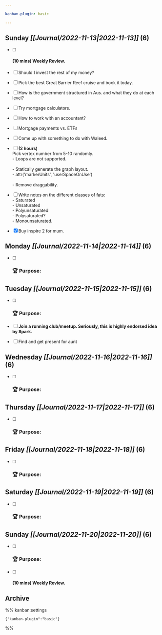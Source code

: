 ```yaml
---

kanban-plugin: basic

---
```


## **Sunday** *[[Journal/2022-11-13|2022-11-13]]* (6)

- [ ] #### **(10 mins)** Weekly Review.
- [ ] Should I invest the rest of my money?
- [ ] Pick the best Great Barrier Reef cruise and book it today.
- [ ] How is the government structured in Aus. and what they do at each level?
- [ ] Try mortgage calculators.
- [ ] How to work with an accountant?
- [ ] Mortgage payments vs. ETFs
- [ ] Come up with something to do with Waleed.
- [ ] **(2 hours)**<br>Pick vertex number from 5-10 randomly.<br>- Loops are not supported.<br><br>- Statically generate the graph layout.<br>- attr('markerUnits', 'userSpaceOnUse')<br><br>- Remove draggability.
- [ ] Write notes on the different classes of fats:<br>- Saturated<br>- Unsaturated<br>- Polyunsaturated<br>- Polysaturated?<br>- Monounsaturated.
- [x] Buy inspire 2 for mum.


## **Monday** *[[Journal/2022-11-14|2022-11-14]]* (6)

- [ ] ### **🏆 Purpose**:


## **Tuesday** *[[Journal/2022-11-15|2022-11-15]]* (6)

- [ ] ### **🏆 Purpose**:
- [ ] **Join a running club/meetup. Seriously, this is highly endorsed idea by Spark.**
- [ ] Find and get present for aunt


## **Wednesday** *[[Journal/2022-11-16|2022-11-16]]* (6)

- [ ] ### **🏆 Purpose**:


## **Thursday** *[[Journal/2022-11-17|2022-11-17]]* (6)

- [ ] ### **🏆 Purpose**:


## **Friday** *[[Journal/2022-11-18|2022-11-18]]* (6)

- [ ] ### **🏆 Purpose**:


## **Saturday** *[[Journal/2022-11-19|2022-11-19]]* (6)

- [ ] ### **🏆 Purpose**:


## **Sunday** *[[Journal/2022-11-20|2022-11-20]]* (6)

- [ ] ### **🏆 Purpose**:
- [ ] #### **(10 mins)** Weekly Review.


## Archive





%% kanban:settings
```
{"kanban-plugin":"basic"}
```
%%